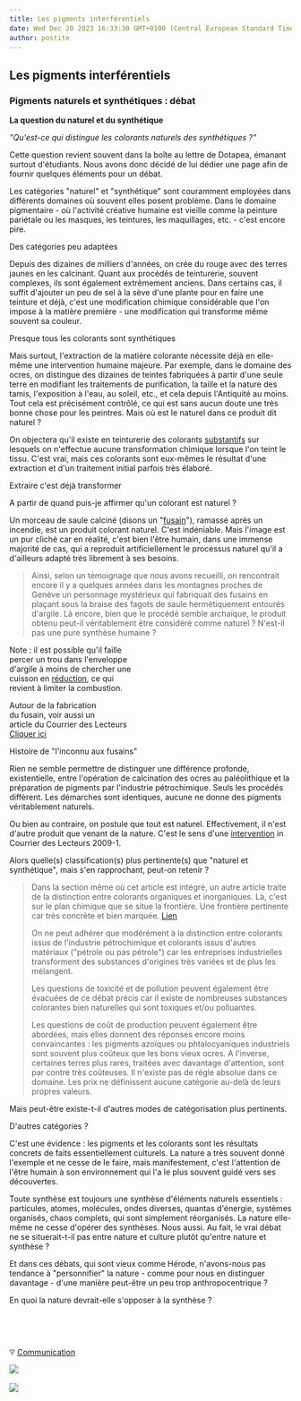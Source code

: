 ```yaml
---
title: Les pigments interférentiels
date: Wed Dec 20 2023 16:33:30 GMT+0100 (Central European Standard Time)
author: postite
---
```


## Les pigments interférentiels
### Pigments naturels et synthétiques : débat
 **La question du naturel et du synthétique**

_"Qu'est-ce qui distingue les colorants naturels des synthétiques ?"_

Cette question revient souvent dans la boîte au lettre de Dotapea, émanant surtout d'étudiants. Nous avons donc décidé de lui dédier une page afin de fournir quelques éléments pour un débat.

Les catégories "naturel" et "synthétique" sont couramment employées dans différents domaines où souvent elles posent problème. Dans le domaine pigmentaire - où l'activité créative humaine est vieille comme la peinture pariétale ou les masques, les teintures, les maquillages, etc. - c'est encore pire.

Des catégories peu adaptées

Depuis des dizaines de milliers d'années, on crée du rouge avec des terres jaunes en les calcinant. Quant aux procédés de teinturerie, souvent complexes, ils sont également extrêmement anciens. Dans certains cas, il suffit d'ajouter un peu de sel à la sève d'une plante pour en faire une teinture et déjà, c'est une modification chimique considérable que l'on impose à la matière première - une modification qui transforme même souvent sa couleur.

Presque tous les colorants sont synthétiques

Mais surtout, l'extraction de la matière colorante nécessite déjà en elle-même une intervention humaine majeure. Par exemple, dans le domaine des ocres, on distingue des dizaines de teintes fabriquées à partir d'une seule terre en modifiant les traitements de purification, la taille et la nature des tamis, l'exposition à l'eau, au soleil, etc., et cela depuis l'Antiquité au moins. Tout cela est précisément contrôlé, ce qui est sans aucun doute une très bonne chose pour les peintres. Mais où est le naturel dans ce produit dit naturel ?

On objectera qu'il existe en teinturerie des colorants [substantifs](substantif.html) sur lesquels on n'effectue aucune transformation chimique lorsque l'on teint le tissu. C'est vrai, mais ces colorants sont eux-mêmes le résultat d'une extraction et d'un traitement initial parfois très élaboré.

Extraire c'est déjà transformer

A partir de quand puis-je affirmer qu'un colorant est naturel ?

Un morceau de saule calciné (disons un "[fusain](fusain.html)"), ramassé après un incendie, est un produit colorant naturel. C'est indéniable. Mais l'image est un pur cliché car en réalité, c'est bien l'être humain, dans une immense majorité de cas, qui a reproduit artificiellement le processus naturel qu'il a d'ailleurs adapté très librement à ses besoins.

> Ainsi, selon un témoignage que nous avons recueilli, on rencontrait encore il y a quelques années dans les montagnes proches de Genève un personnage mystérieux qui fabriquait des fusains en plaçant sous la braise des fagots de saule hermétiquement entourés d'argile. Là encore, bien que le procédé semble archaïque, le produit obtenu peut-il véritablement être considéré comme naturel ? N'est-il pas une pure synthèse humaine ?

Note : il est possible qu'il faille  
percer un trou dans l'enveloppe  
d'argile à moins de chercher une  
cuisson en [réduction](reductionreducteur.html), ce qui  
revient à limiter la combustion.

Autour de la fabrication  
du fusain, voir aussi un  
article du Courrier des Lecteurs  
[Cliquer ici](courrierdeslecteurs2009c040.html#20090920gc)

Histoire de "l'inconnu aux fusains"

Rien ne semble permettre de distinguer une différence profonde, existentielle, entre l'opération de calcination des ocres au paléolithique et la préparation de pigments par l'industrie pétrochimique. Seuls les procédés diffèrent. Les démarches sont identiques, aucune ne donne des pigments véritablement naturels.

Ou bien au contraire, on postule que tout est naturel. Effectivement, il n'est d'autre produit que venant de la nature. C'est le sens d'une [intervention](courrierdeslecteurs2009a250.html#20090426nb) in Courrier des Lecteurs 2009-1.

Alors quelle(s) classification(s) plus pertinente(s) que "naturel et synthétique", mais s'en rapprochant, peut-on retenir ?

> Dans la section même où cet article est intégré, un autre article traite de la distinction entre colorants organiques et inorganiques. Là, c'est sur le plan chimique que se situe la frontière. Une frontière pertinente car très concrète et bien marquée. [Lien](organiquesvsinorganiques.html)
> 
> On ne peut adhérer que modérément à la distinction entre colorants issus de l'industrie pétrochimique et colorants issus d'autres matériaux ("pétrole ou pas pétrole") car les entreprises industrielles transforment des substances d'origines très variées et de plus les mélangent.
> 
> Les questions de toxicité et de pollution peuvent également être évacuées de ce débat précis car il existe de nombreuses substances colorantes bien naturelles qui sont toxiques et/ou polluantes.
> 
> Les questions de coût de production peuvent également être abordées, mais elles donnent des réponses encore moins convaincantes : les pigments azoïques ou phtalocyaniques industriels sont souvent plus coûteux que les bons vieux ocres. A l'inverse, certaines terres plus rares, traitées avec davantage d'attention, sont par contre très coûteuses. Il n'existe pas de règle absolue dans ce domaine. Les prix ne définissent aucune catégorie au-delà de leurs propres valeurs.

Mais peut-être existe-t-il d'autres modes de catégorisation plus pertinents.

D'autres catégories ?

C'est une évidence : les pigments et les colorants sont les résultats concrets de faits essentiellement culturels. La nature a très souvent donné l'exemple et ne cesse de le faire, mais manifestement, c'est l'attention de l'être humain à son environnement qui l'a le plus souvent guidé vers ses découvertes.

Toute synthèse est toujours une synthèse d'éléments naturels essentiels : particules, atomes, molécules, ondes diverses, quantas d'énergie, systèmes organisés, chaos complets, qui sont simplement réorganisés. La nature elle-même ne cesse d'opérer des synthèses. Nous aussi. Au fait, le vrai débat ne se situerait-t-il pas entre nature et culture plutôt qu'entre nature et synthèse ?

Et dans ces débats, qui sont vieux comme Hérode, n'avons-nous pas tendance à "personnifier" la nature - comme pour nous en distinguer davantage - d'une manière peut-être un peu trop anthropocentrique ?

En quoi la nature devrait-elle s'opposer à la synthèse ?



 

 ![](images/transparent122x1.gif)

![](images/flechebas.gif) [Communication](http://www.artrealite.com/annonceurs.htm) 

[![](https://cbonvin.fr/sites/regie.artrealite.com/visuels/campagne1.png)](index-2.html#20131014)

![](https://cbonvin.fr/sites/regie.artrealite.com/visuels/campagne2.png)